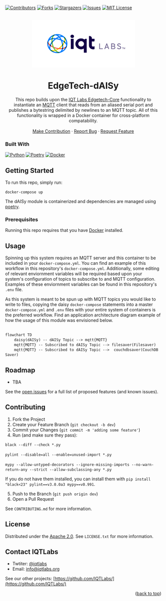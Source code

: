 

<a name="readme-top"></a>

[contributors-shield]: https://img.shields.io/github/contributors/IQTLabs/edgetech-daisy.svg?style=for-the-badge
[contributors-url]: https://github.com/IQTLabs/edgetech-daisy/graphs/contributors
[forks-shield]: https://img.shields.io/github/forks/IQTLabs/edgetech-daisy.svg?style=for-the-badge
[forks-url]: https://github.com/IQTLabs/edgetech-daisy/network/members
[stars-shield]: https://img.shields.io/github/stars/IQTLabs/edgetech-daisy.svg?style=for-the-badge
[stars-url]: https://github.com/IQTLabs/edgetech-daisy/stargazers
[issues-shield]: https://img.shields.io/github/issues/IQTLabs/edgetech-daisy.svg?style=for-the-badge
[issues-url]: https://github.com/IQTLabs/edgetech-daisy/issues
[license-shield]: https://img.shields.io/github/license/IQTLabs/edgetech-daisy.svg?style=for-the-badge
[license-url]: https://github.com/IQTLabs/edgetech-daisy/blob/master/LICENSE.txt
[product-screenshot]: images/screenshot.png

[Python]: https://img.shields.io/badge/python-000000?style=for-the-badge&logo=python
[Python-url]: https://www.python.org
[Poetry]: https://img.shields.io/badge/poetry-20232A?style=for-the-badge&logo=poetry
[Poetry-url]: https://python-poetry.org
[Docker]: https://img.shields.io/badge/docker-35495E?style=for-the-badge&logo=docker
[Docker-url]: https://www.docker.com

[![Contributors][contributors-shield]][contributors-url]
[![Forks][forks-shield]][forks-url]
[![Stargazers][stars-shield]][stars-url]
[![Issues][issues-shield]][issues-url]
[![MIT License][license-shield]][license-url]

<br />
<div align="center">
  <a href="https://iqtlabs.org/">
    <img src="images/logo.png" alt="Logo" width="331" height="153">
  </a>

<h1 align="center">EdgeTech-dAISy</h1>

  <p align="center">
    This repo builds upon the <a href="https://github.com/IQTLabs/edgetech-core">IQT Labs Edgetech-Core</a> functionality to instantiate an <a href="https://projects.eclipse.org/projects/iot.mosquitto">MQTT</a> client that reads from an aliased serial port and publishes a bytestring delimited by newlines to an MQTT topic. All of this functionality is wrapped in a Docker container for cross-platform compatability. 
    <br/>
    <br/>
    <a href="https://github.com/IQTLabs/edgetech-daisy/pulls">Make Contribution</a>
    ·
    <a href="https://github.com/IQTLabs/edgetech-daisy/issues">Report Bug</a>
    ·
    <a href="https://github.com/IQTLabs/edgetech-daisy/issues">Request Feature</a>
  </p>
</div>

### Built With

[![Python][Python]][Python-url]
[![Poetry][Poetry]][Poetry-url]
[![Docker][Docker]][Docker-url]

## Getting Started

To run this repo, simply run:

```
docker-compose up
```

The dAISy module is containerized and dependencies are managed using [poetry]("https://python-poetry.org"). 

### Prerequisites

Running this repo requires that you have [Docker](https://www.docker.com) installed. 

## Usage

Spinning up this system requires an MQTT server and this container to be included in your `docker-compose.yml`. You can find an example of this workflow in this repository's `docker-compose.yml`. Additionally, some editing of relevant enviornment variables will be required based upon your system's configuration of topics to subscribe to and MQTT configuration. Examples of these enviornment variables can be found in this repository's `.env` file. 

As this system is meant to be spun up with MQTT topics you would like to write to files, copying the daisy `docker-compose` statements into a master `docker-compose.yml` and  `.env` files with your entire system of containers is the preferred workflow. Find an application architecture diagram example of how the usage of this module was envisioned below.

```mermaid 

flowchart TD
    daisy(dAISy) -- dAISy Topic --> mqtt{MQTT}
    mqtt{MQTT} -- Subscribed to dAISy Topic --> filesaver(Filesaver)
    mqtt{MQTT} -- Subscribed to dAISy Topic -->  couchdbsaver(CouchDB Saver)

```

## Roadmap

- TBA

See the [open issues](https://github.com/github_username/repo_name/issues) for a full list of proposed features (and known issues).

## Contributing

1. Fork the Project
2. Create your Feature Branch (`git checkout -b dev`)
3. Commit your Changes (`git commit -m 'adding some feature'`)
4. Run (and make sure they pass):
```
black --diff --check *.py

pylint --disable=all --enable=unused-import *.py

mypy --allow-untyped-decorators --ignore-missing-imports --no-warn-return-any --strict --allow-subclassing-any *.py
```
If you do not have them installed, you can install them with `pip install "black<23" pylint==v3.0.0a3 mypy==v0.991`.

5. Push to the Branch (`git push origin dev`)
6. Open a Pull Request

See `CONTRIBUTING.md` for more information.

## License

Distributed under the [Apache 2.0](https://github.com/IQTLabs/edgetech-daisy/blob/main/LICENSE). See `LICENSE.txt` for more information.

## Contact IQTLabs

  - Twtiter: [@iqtlabs](https://twitter.com/iqtlabs)
  - Email: info@iqtlabs.org

See our other projects: [https://github.com/IQTLabs/](https://github.com/IQTLabs/)

<p align="right">(<a href="#readme-top">back to top</a>)</p>




